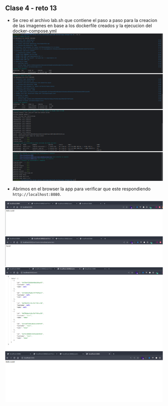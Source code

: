 ## Clase 4 - reto 13

* Se creo el archivo lab.sh que contiene el paso a paso para la creacion de las imagenes en base a los dockerfile creados  y la ejecucion del docker-compose.yml
  ![challance-13](img-5.png)
  ![challance-13](img-6.png)
  ![challance-13](img-7.png)
  ![challance-13](img-8.png)

* Abrimos en el browser la app para verificar que este respondiendo `http://localhost:8080`.

![pass http://localhost:8080](img-1.png)
![pass http://localhost:8080](img-2.png)
![pass http://localhost:8080](img-3.png)
![pass http://localhost:5000](img-4.png)